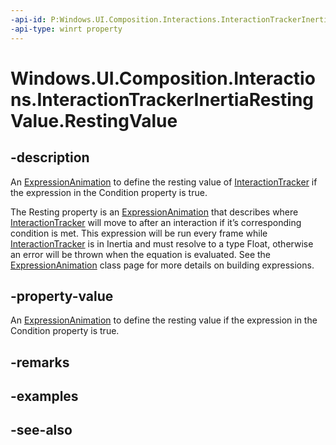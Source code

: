 ```yaml
---
-api-id: P:Windows.UI.Composition.Interactions.InteractionTrackerInertiaRestingValue.RestingValue
-api-type: winrt property
---
```


<!-- Property syntax
public Windows.UI.Composition.ExpressionAnimation RestingValue { get;  set; }
-->

# Windows.UI.Composition.Interactions.InteractionTrackerInertiaRestingValue.RestingValue

## -description
An [ExpressionAnimation](../windows.ui.composition/expressionanimation.md) to define the resting value of [InteractionTracker](interactiontracker.md) if the expression in the Condition property is true.

The Resting property is an [ExpressionAnimation](../windows.ui.composition/expressionanimation.md) that describes where [InteractionTracker](interactiontracker.md) will move to after an interaction if it’s corresponding condition is met. This expression will be run every frame while [InteractionTracker](interactiontracker.md) is in Inertia and must resolve to a type Float, otherwise an error will be thrown when the equation is evaluated. See the [ExpressionAnimation](../windows.ui.composition/expressionanimation.md) class page for more details on building expressions.



## -property-value
An [ExpressionAnimation](../windows.ui.composition/expressionanimation.md) to define the resting value if the expression in the Condition property is true.

## -remarks

## -examples

## -see-also
